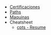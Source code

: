 

- [Certificaciones](certificaciones.md)
- [Paths](paths.md)
- [Maquinas](maquinas.md)
-  Cheatsheet
	- [cpts - Resume](CPTS-cheatsheet/README.md)
